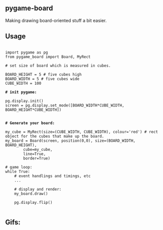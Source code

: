 ## pygame-board
Making drawing board-oriented stuff a bit easier.

## Usage

<pre><code>
import pygame as pg
from pygame_board import Board, MyRect

</b># set size of board which is measured in cubes</b>.

BOARD_HEIGHT = 5 # five cubes high
BOARD_WIDTH = 5 # five cubes wide
CUBE_WIDTH = 100

<b># init pygame:</b>

pg.display.init()
screen = pg.display.set_mode([BOARD_WIDTH*CUBE_WIDTH, BOARD_HEIGHT*CUBE_WIDTH])


<b># Generate your board:</b>
	
my_cube = MyRect(size=(CUBE_WIDTH, CUBE_WIDTH), colour='red') # rect object for the cubes that make up the board.
my_board = Board(screen, position(0,0), size=(BOARD_WIDTH, BOARD_HEIGHT),
		cube=my_cube, 
		line=True,
		border=True)

# game loop:
while True:
	# event handlings and timings, etc
	...
	
	# display and render:
	my_board.draw()

	pg.display.flip()
	
</code></pre>

## Gifs:

